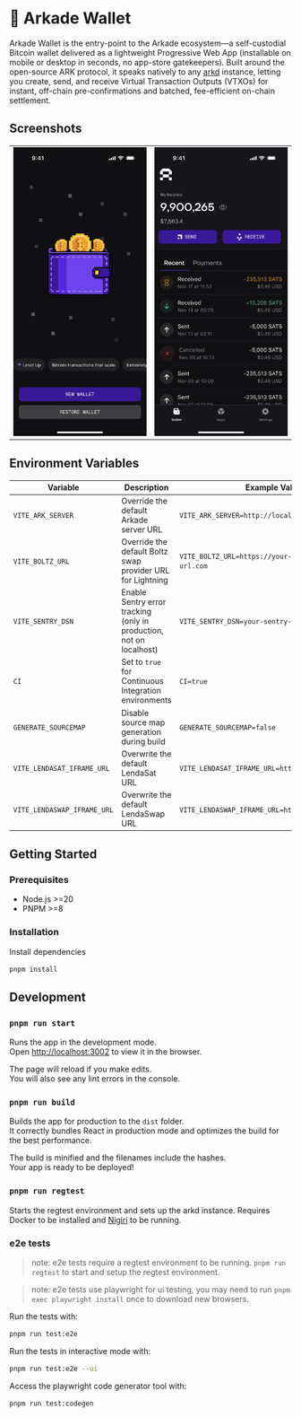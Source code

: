 # 👾 Arkade Wallet

Arkade Wallet is the entry-point to the Arkade ecosystem—a self-custodial Bitcoin wallet delivered as a lightweight Progressive Web App (installable on mobile or desktop in seconds, no app-store gatekeepers). Built around the open-source ARK protocol, it speaks natively to any [arkd](https://github.com/arkade-os/arkd) instance, letting you create, send, and receive Virtual Transaction Outputs (VTXOs) for instant, off-chain pre-confirmations and batched, fee-efficient on-chain settlement.


## Screenshots

<!-- Using a table for more consistent layout -->
<table>
  <tr>
    <td width="50%" align="center">
      <img src="./mockup/new-wallet.png" alt="New Wallet" width="250">
    </td>
    <td width="50%" align="center">
      <img src="./mockup/home-arkade-wallet.png" alt="Home Screen" width="250">
    </td>
  </tr>
</table>




## Environment Variables

| Variable                    | Description                                                                                      | Example Value                                        |
|-----------------------------|--------------------------------------------------------------------------------------------------|------------------------------------------------------|
| `VITE_ARK_SERVER`           | Override the default Arkade server URL                                                           | `VITE_ARK_SERVER=http://localhost:7070`              |
| `VITE_BOLTZ_URL`            | Override the default Boltz swap provider URL for Lightning                                       | `VITE_BOLTZ_URL=https://your-boltz-provider-url.com` |
| `VITE_SENTRY_DSN`           | Enable Sentry error tracking                              (only in production, not on localhost) | `VITE_SENTRY_DSN=your-sentry-dsn`                    |
| `CI`                        | Set to `true` for Continuous Integration environments                                            | `CI=true`                                            |
| `GENERATE_SOURCEMAP`        | Disable source map generation during build                                                       | `GENERATE_SOURCEMAP=false`                           |
| `VITE_LENDASAT_IFRAME_URL`  | Overwrite the default LendaSat URL                                                               | `VITE_LENDASAT_IFRAME_URL=http://localhost:5173`     |
| `VITE_LENDASWAP_IFRAME_URL` | Overwrite the default LendaSwap URL                                                              | `VITE_LENDASWAP_IFRAME_URL=http://localhost:5174`    |

## Getting Started

### Prerequisites

- Node.js >=20
- PNPM >=8

### Installation

Install dependencies

   ```bash
   pnpm install
   ```

## Development

### `pnpm run start`

Runs the app in the development mode.\
Open [http://localhost:3002](http://localhost:3002) to view it in the browser.

The page will reload if you make edits.\
You will also see any lint errors in the console.

### `pnpm run build`

Builds the app for production to the `dist` folder.\
It correctly bundles React in production mode and optimizes the build for the best performance.

The build is minified and the filenames include the hashes.\
Your app is ready to be deployed!

### `pnpm run regtest`

Starts the regtest environment and sets up the arkd instance. Requires Docker to be installed and [Nigiri](https://nigiri.vulpem.com/) to be running.

### e2e tests

> note: e2e tests require a regtest environment to be running.
> `pnpm run regtest` to start and setup the regtest environment.

> note: e2e tests use playwright for ui testing, you may need to run
> `pnpm exec playwright install` once to download new browsers.

Run the tests with:

```bash
pnpm run test:e2e
```

Run the tests in interactive mode with:

```bash
pnpm run test:e2e --ui
```

Access the playwright code generator tool with:

```bash
pnpm run test:codegen
```